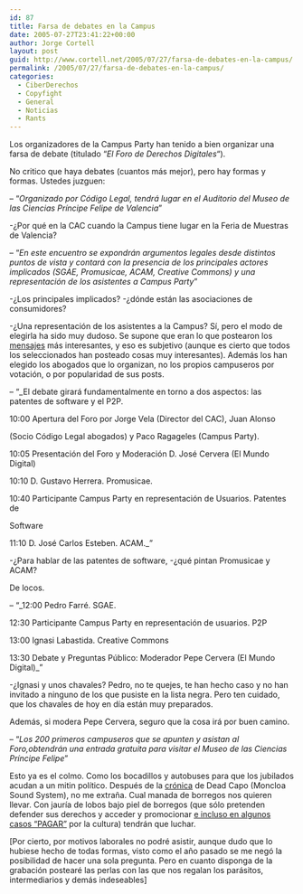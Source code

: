 ```yaml
---
id: 87
title: Farsa de debates en la Campus
date: 2005-07-27T23:41:22+00:00
author: Jorge Cortell
layout: post
guid: http://www.cortell.net/2005/07/27/farsa-de-debates-en-la-campus/
permalink: /2005/07/27/farsa-de-debates-en-la-campus/
categories:
  - CiberDerechos
  - Copyfight
  - General
  - Noticias
  - Rants
---
```

Los organizadores de la Campus Party han tenido a bien organizar una farsa de debate (titulado &#8220;_El Foro de Derechos Digitales_&#8220;).

No critico que haya debates (cuantos más mejor), pero hay formas y formas. Ustedes juzguen:

&#8211; &#8220;_Organizado por Código Legal, tendrá lugar en el Auditorio del Museo de las Ciencias Prí­ncipe Felipe de Valencia_&#8221;

-¿Por qué en la CAC cuando la Campus tiene lugar en la Feria de Muestras de Valencia?

&#8211; &#8220;_En este encuentro se expondrán argumentos legales desde distintos puntos de vista y contará con la presencia de los principales actores implicados (SGAE, Promusicae, ACAM, Creative Commons) y una representación de los asistentes a Campus Party_&#8221;

-¿Los principales implicados? -¿dónde están las asociaciones de consumidores?
  
-¿Una representación de los asistentes a la Campus? Sí­, pero el modo de elegirla ha sido muy dudoso. Se supone que eran lo que postearon los [mensajes](http://www.cortell.net/2005/07/18/respuesta-al-foro-de-derechos-digitales/) más interesantes, y eso es subjetivo (aunque es cierto que todos los seleccionados han posteado cosas muy interesantes). Además los han elegido los abogados que lo organizan, no los propios campuseros por votación, o por popularidad de sus posts.

&#8211; &#8220;_El debate girará fundamentalmente en torno a dos aspectos: las patentes de software y el P2P.
  
10:00 Apertura del Foro por Jorge Vela (Director del CAC), Juan Alonso
  
(Socio Código Legal abogados) y Paco Ragageles (Campus Party).
  
10:05 Presentación del Foro y Moderación D. José Cervera (El Mundo Digital)
  
10:10 D. Gustavo Herrera. Promusicae.
  
10:40 Participante Campus Party en representación de Usuarios. Patentes de
  
Software
  
11:10 D. José Carlos Esteben. ACAM._&#8221;

-¿Para hablar de las patentes de software, -¿qué pintan Promusicae y ACAM?
  
De locos.

&#8211; &#8220;_12:00 Pedro Farré. SGAE.
  
12:30 Participante Campus Party en representación de usuarios. P2P
  
13:00 Ignasi Labastida. Creative Commons
  
13:30 Debate y Preguntas Público: Moderador Pepe Cervera (El Mundo Digital)_&#8221;

-¿Ignasi y unos chavales? Pedro, no te quejes, te han hecho caso y no han invitado a ninguno de los que pusiste en la lista negra. Pero ten cuidado, que los chavales de hoy en dí­a están muy preparados.
  
Además, si modera Pepe Cervera, seguro que la cosa irá por buen camino.

&#8211; &#8220;_Los 200 primeros campuseros que se apunten y asistan al Foro,obtendrán una entrada gratuita para visitar el Museo de las Ciencias Prí­ncipe Felipe_&#8221;

Esto ya es el colmo. Como los bocadillos y autobuses para que los jubilados acudan a un mitin polí­tico. Después de la [crónica](http://www.escolar.net/MT/archives/001276.html) de Dead Capo (Moncloa Sound System), no me extraña. Cual manada de borregos nos quieren llevar. Con jaurí­a de lobos bajo piel de borregos (que sólo pretenden defender sus derechos y acceder y promocionar [e incluso en algunos casos &#8220;PAGAR&#8221;](http://www.filmica.com/sonia_blanco/archivos/001913.html) por la cultura) tendrán que luchar.

[Por cierto, por motivos laborales no podré asistir, aunque dudo que lo hubiese hecho de todas formas, visto como el año pasado se me negó la posibilidad de hacer una sola pregunta. Pero en cuanto disponga de la grabación postearé las perlas con las que nos regalan los parásitos, intermediarios y demás indeseables]